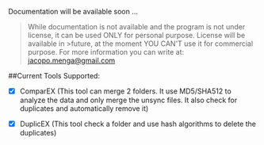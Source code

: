 Documentation will be available soon ...

>While documentation is not available and the program is not under license, it can be used ONLY for personal purpose. License will be available in >future, at the moment YOU CAN'T use it for commercial purpose. For more information you can write at: jacopo.menga@gmail.com

##Current Tools Supported:
-[x] ComparEX (This tool can merge 2 folders. It use MD5/SHA512 to analyze the data and only merge the unsync files. It also check for duplicates and automatically remove it)

-[x] DuplicEX (This tool check a folder and use hash algorithms to delete the duplicates)